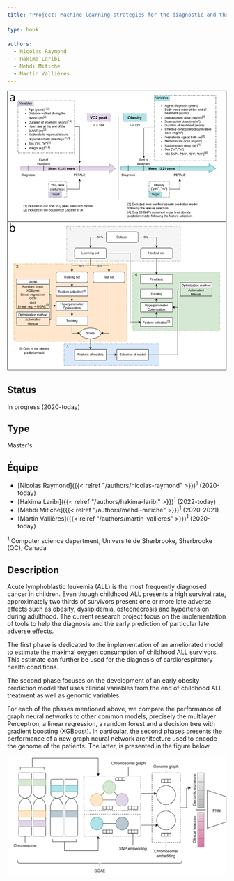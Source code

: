 ```yaml
---
title: "Project: Machine learning strategies for the diagnostic and the prediction of late adverse effects related to childhood lymphoblastic leukaemia treatment."

type: book

authors:
  - Nicolas Raymond
  - Hakima Laribi
  - Mehdi Mitiche
  - Martin Vallières
---
```


![Project presentation](introduction_figure.svg "")

## Status

In progress (2020-today)

## Type

Master's

## Équipe

- [Nicolas Raymond]({{< relref "/authors/nicolas-raymond" >}})<sup>1</sup> (2020-today)
- [Hakima Laribi]({{< relref "/authors/hakima-laribi" >}})<sup>1</sup> (2022-today)
- [Mehdi Mitiche]({{< relref "/authors/mehdi-mitiche" >}})<sup>1</sup> (2020-2021)
- [Martin Vallières]({{< relref "/authors/martin-vallieres" >}})<sup>1</sup> (2020-today)

<sup>1</sup> Computer science department, Université de Sherbrooke, Sherbrooke (QC), Canada

## Description

Acute lymphoblastic leukemia (ALL) is the most frequently diagnosed cancer in children. 
Even though childhood ALL presents a high survival rate, approximately two thirds of survivors present 
one or more late adverse effects such as obesity, dyslipidemia, osteonecrosis and hypertension during 
adulthood. The current research project focus on the implementation of tools to help the diagnosis and 
the early prediction of particular late adverse effects.

The first phase is dedicated to the implementation of an ameliorated model to estimate the maximal 
oxygen consumption of childhood ALL survivors. This estimate can further be used for the diagnosis of 
cardiorespiratory health conditions.

The second phase focuses on the development of an early obesity prediction model that uses clinical 
variables from the end of childhood ALL treatment as well as genomic variables.

For each of the phases mentioned above, we compare the performance of graph neural networks to other 
common models, precisely the multilayer Perceptron, a linear regression, a random forest and a decision 
tree with gradient boosting (XGBoost). In particular, the second phases presents the performance of a 
new graph neural network architecture used to encode the genome of the patients. The latter, is presented 
in the figure below.

![GGAE](GGAE.svg "")
